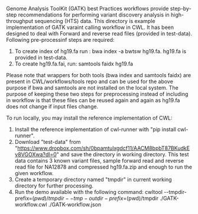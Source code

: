 Genome Analysis ToolKit (GATK) best Practices workflows provide step-by-step recommendations for performing variant discovery analysis in high-throughput sequencing (HTS) data. This directory is example implementation of GATK varaint calling workflow in CWL. It has been designed to deal with Forward and reverse read files (provided in test-data). 
Following pre-processinf steps are required: 

1. To create index of hg19.fa run : bwa index -a bwtsw hg19.fa. hg19.fa is provided in test-data. 
2. To create hg19.fa.fai, run: samtools faidx hg19.fa

Please note that wrappers for both tools (bwa index and samtools faidx) are present in CWL/workflows/tools repo and can be used for the above purpose if bwa and samtools are not installed on the local system. 
The purpose of keeping these two steps for preprocessing instead of including in workflow is that these files can be reused again and again as hg19.fa does not change if input files change. 

To run locally, you may install the reference implementation of CWL:

1. Install the reference implementation of cwl-runner with  "pip install cwl-runner".
2. Download "test-data" from "https://www.dropbox.com/sh/0bpamtulxgdcf11/AACM8bpbT87BKudkEv8VGOXwa?dl=0" and save the directory in working directory. This test data contains 3 known variant files, sample forward read and reverse read file for NA12878 and compressed hg19.fa.zip and enough to run the given workflow. 
3. Create a temporary directory named "tmpdir" in current working directory for further processing.
4. Run the demo available with the following command: 
   cwltool --tmpdir-prefix=$(pwd)/tmpdir --tmp-outdir-prefix=$(pwd)/tmpdir ./GATK-workflow.cwl ./GATK-workflow.json


